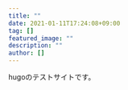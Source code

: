```yaml
---
title: ""
date: 2021-01-11T17:24:08+09:00
tag: []
featured_image: ""
description: ""
author: []
---
```

hugoのテストサイトです。
